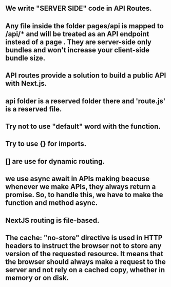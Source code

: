 ## We write "SERVER SIDE" code in API Routes.
## Any file inside the folder pages/api is mapped to /api/* and will be treated as an API endpoint instead of a page . They are server-side only bundles and won't increase your client-side bundle size.
## API routes provide a solution to build a public API with Next.js.
## api folder is a reserved folder there and 'route.js' is a reserved file.
## Try not to use "default" word with the function.
## Try to use {} for imports.
## [] are use for dynamic routing.
## we use async await in APIs making beacuse whenever we make APIs, they always return a promise. So, to handle this, we have to make the function and method async.
## NextJS routing is file-based.
## The cache: "no-store" directive is used in HTTP headers to instruct the browser not to store any version of the requested resource. It means that the browser should always make a request to the server and not rely on a cached copy, whether in memory or on disk.